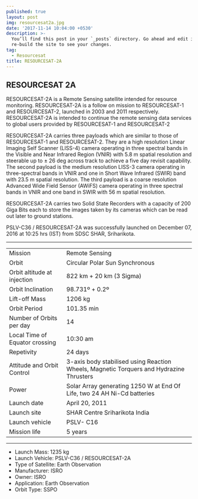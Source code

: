 ```yaml
---
published: true
layout: post
img: resourcesat2a.jpg
date: '2017-11-14 10:04:00 +0530'
description: >-
  You’ll find this post in your `_posts` directory. Go ahead and edit it and
  re-build the site to see your changes.
tag:
  - Resourcesat
title: RESOURCESAT-2A
---
```

## RESOURCESAT 2A

RESOURCESAT-2A is a Remote Sensing satellite intended for resource monitoring. RESOURCESAT-2A is a follow on mission to RESOURCESAT-1 and RESOURCESAT-2, launched in 2003 and 2011 respectively. RESOURCESAT-2A is intended to continue the remote sensing data services to global users provided by RESOURCESAT-1 and RESOURCESAT-2

RESOURCESAT-2A carries three payloads which are similar to those of RESOURCESAT-1 and RESOURCESAT-2. They are a high resolution Linear Imaging Self Scanner (LISS-4) camera operating in three spectral bands in the Visible and Near Infrared Region (VNIR) with 5.8 m spatial resolution and steerable up to ± 26 deg across track to achieve a five day revisit capability. The second payload is the medium resolution LISS-3 camera operating in three-spectral bands in VNIR and one in Short Wave Infrared (SWIR) band with 23.5 m spatial resolution. The third payload is a coarse resolution Advanced Wide Field Sensor (AWiFS) camera operating in three spectral bands in VNIR and one band in SWIR with 56 m spatial resolution.

RESOURCESAT-2A carries two Solid State Recorders with a capacity of 200 Giga Bits each to store the images taken by its cameras which can be read out later to ground stations.

PSLV-C36 / RESOURCESAT-2A was successfully launched on December 07, 2016 at 10:25 hrs (IST) from SDSC SHAR, Sriharikota.

<hr>
<table><tbody><tr class="alt"><td>Mission</td>
<td>Remote Sensing</td>
</tr><tr><td>Orbit</td>
<td>Circular Polar Sun Synchronous</td>
</tr><tr class="alt"><td>Orbit altitude at injection</td>
<td>822 km + 20 km (3 Sigma)</td>
</tr><tr><td>Orbit Inclination</td>
<td>98.731º + 0.2º</td>
</tr><tr class="alt"><td>Lift-off Mass</td>
<td>1206 kg</td>
</tr><tr><td>Orbit Period</td>
<td>101.35 min</td>
</tr><tr class="alt"><td>Number of Orbits per day</td>
<td>14</td>
</tr><tr><td>Local Time of Equator crossing</td>
<td>10:30 am</td>
</tr><tr class="alt"><td>Repetivity</td>
<td>24 days</td>
</tr><tr><td>Attitude and Orbit Control</td>
<td>3-axis body stabilised using Reaction Wheels, Magnetic Torquers and Hydrazine Thrusters</td>
</tr><tr class="alt"><td>Power</td>
<td>Solar Array generating 1250 W at End Of Life, two 24 AH Ni-Cd batteries</td>
</tr><tr><td>Launch date</td>
<td>April 20, 2011</td>
</tr><tr class="alt"><td>Launch site</td>
<td>SHAR Centre Sriharikota India</td>
</tr><tr><td>Launch vehicle</td>
<td>PSLV- C16</td>
</tr><tr class="alt"><td>Mission life</td>
<td>5 years</td>
</tr></tbody></table>
<hr>

- Launch Mass: 1235 kg
- Launch Vehicle: PSLV-C36 / RESOURCESAT-2A
- Type of Satellite: Earth Observation
- Manufacturer: ISRO
- Owner: ISRO
- Application: Earth Observation
- Orbit Type: SSPO

